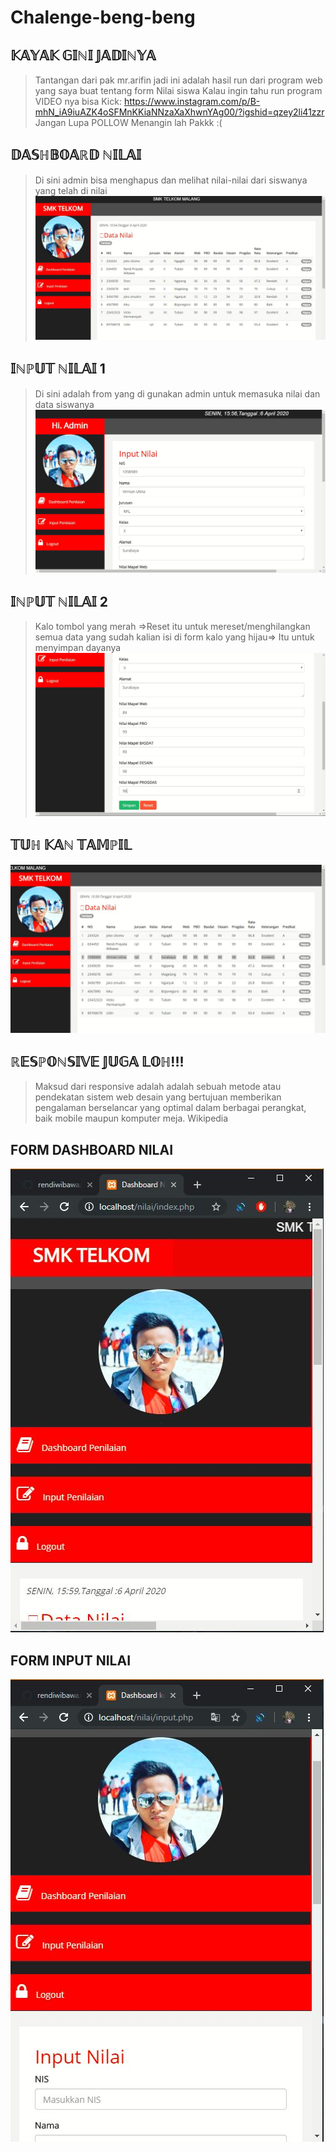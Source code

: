 # Chalenge-beng-beng

## 𝕂𝔸𝕐𝔸𝕂 𝔾𝕀ℕ𝕀 𝕁𝔸𝔻𝕀ℕ𝕐𝔸
> Tantangan dari pak mr.arifin jadi ini adalah hasil run dari program web yang saya buat tentang form Nilai siswa
> Kalau ingin tahu run program VIDEO nya bisa Kick: https://www.instagram.com/p/B-mhN_iA9iuAZK4oSFMnKKiaNNzaXaXhwnYAg00/?igshid=qzey2li41zzr Jangan Lupa POLLOW
> Menangin lah Pakkk :(
## 𝔻𝔸𝕊ℍ𝔹𝕆𝔸ℝ𝔻 ℕ𝕀𝕃𝔸𝕀
> Di sini admin bisa menghapus dan melihat nilai-nilai dari siswanya yang telah di nilai 
![ALt Text](https://github.com/rendiwibawa/Chalenge-beng-beng/blob/master/ss/1.JPG)
## 𝕀ℕℙ𝕌𝕋 ℕ𝕀𝕃𝔸𝕀 1
> Di sini adalah from yang di gunakan admin untuk memasuka  nilai dan data siswanya 
![ALt Text](https://github.com/rendiwibawa/Chalenge-beng-beng/blob/master/ss/2.JPG)
## 𝕀ℕℙ𝕌𝕋 ℕ𝕀𝕃𝔸𝕀 2
> Kalo tombol yang merah =>Reset itu untuk mereset/menghilangkan semua data yang sudah kalian isi di form kalo yang hijau=> Itu untuk menyimpan dayanya 
![ALt Text](https://github.com/rendiwibawa/Chalenge-beng-beng/blob/master/ss/3.JPG)
## 𝕋𝕌ℍ 𝕂𝔸ℕ 𝕋𝔸𝕄ℙ𝕀𝕃
![ALt Text](https://github.com/rendiwibawa/Chalenge-beng-beng/blob/master/ss/4.JPG)
## ℝ𝔼𝕊ℙ𝕆ℕ𝕊𝕀𝕍𝔼 𝕁𝕌𝔾𝔸 𝕃𝕆ℍ!!!
> Maksud dari responsive adalah 
> adalah sebuah metode atau pendekatan sistem web desain yang bertujuan memberikan pengalaman berselancar yang optimal dalam berbagai perangkat, baik mobile maupun komputer meja. Wikipedia
## FORM DASHBOARD NILAI
![ALt Text](https://github.com/rendiwibawa/Chalenge-beng-beng/blob/master/ss/5.JPG)
## FORM INPUT NILAI
![ALt Text](https://github.com/rendiwibawa/Chalenge-beng-beng/blob/master/ss/6.JPG)


